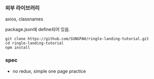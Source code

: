 ### 외부 라이브러리

axios, classnames 

package.json에 define되어 있음. 

```
git clone https://github.com/SUNGPAH/ringle-landing-tutorial.git
cd ringle-landing-tutorial
npm install
```

### spec

- no redux, simple one page practice
